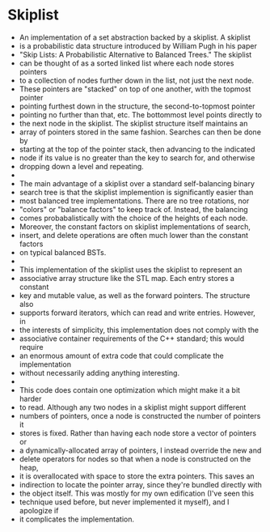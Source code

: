 # Skiplist

* An implementation of a set abstraction backed by a skiplist.  A skiplist
 * is a probabilistic data structure introduced by William Pugh in his paper
 * "Skip Lists: A Probabilistic Alternative to Balanced Trees."  The skiplist
 * can be thought of as a sorted linked list where each node stores pointers
 * to a collection of nodes further down in the list, not just the next node.
 * These pointers are "stacked" on top of one another, with the topmost pointer
 * pointing furthest down in the structure, the second-to-topmost pointer
 * pointing no further than that, etc.  The bottommost level points directly to
 * the next node in the skiplist.  The skiplist structure itself maintains an
 * array of pointers stored in the same fashion.  Searches can then be done by
 * starting at the top of the pointer stack, then advancing to the indicated
 * node if its value is no greater than the key to search for, and otherwise
 * dropping down a level and repeating.
 *
 * The main advantage of a skiplist over a standard self-balancing binary 
 * search tree is that the skiplist implemention is significantly easier than
 * most balanced tree implementations.  There are no tree rotations, nor
 * "colors" or "balance factors" to keep track of.  Instead, the balancing
 * comes probabalistically with the choice of the heights of each node.
 * Moreover, the constant factors on skiplist implementations of search,
 * insert, and delete operations are often much lower than the constant factors
 * on typical balanced BSTs.
 *
 * This implementation of the skiplist uses the skiplist to represent an
 * associative array structure like the STL map.  Each entry stores a constant
 * key and mutable value, as well as the forward pointers.  The structure also
 * supports forward iterators, which can read and write entries.  However, in
 * the interests of simplicity, this implementation does not comply with the
 * associative container requirements of the C++ standard; this would require
 * an enormous amount of extra code that could complicate the implementation
 * without necessarily adding anything interesting.
 *
 * This code does contain one optimization which might make it a bit harder
 * to read.  Although any two nodes in a skiplist might support different
 * numbers of pointers, once a node is constructed the number of pointers it
 * stores is fixed.  Rather than having each node store a vector of pointers or
 * a dynamically-allocated array of pointers, I instead override the new and
 * delete operators for nodes so that when a node is constructed on the heap,
 * it is overallocated with space to store the extra pointers.  This saves an
 * indirection to locate the pointer array, since they're bundled directly with
 * the object itself.  This was mostly for my own edification (I've seen this
 * technique used before, but never implemented it myself), and I apologize if
 * it complicates the implementation.
